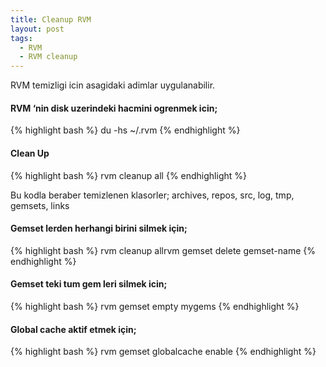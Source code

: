 ```yaml
---
title: Cleanup RVM
layout: post
tags:
  - RVM
  - RVM cleanup
---
```

RVM temizligi icin asagidaki adimlar uygulanabilir.

#### **RVM &#8216;nin disk uzerindeki hacmini ogrenmek icin;**

{% highlight bash %}
du -hs ~/.rvm
{% endhighlight %}

#### **Clean Up**

{% highlight bash %}
rvm cleanup all
{% endhighlight %}

Bu kodla beraber temizlenen klasorler; archives, repos, src, log, tmp, gemsets, links

#### **Gemset lerden herhangi birini silmek için;**

{% highlight bash %}
rvm cleanup allrvm gemset delete gemset-name
{% endhighlight %}

#### **Gemset teki tum gem leri silmek icin;**

{% highlight bash %}
rvm gemset empty mygems
{% endhighlight %}


#### **Global cache aktif etmek için;**

{% highlight bash %}
rvm gemset globalcache enable
{% endhighlight %}
